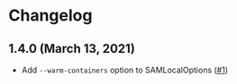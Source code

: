 # Changelog

## 1.4.0 (March 13, 2021)

- Add `--warm-containers` option to SAMLocalOptions ([#1](https://github.com/dealmore/sammy/pull/1))
